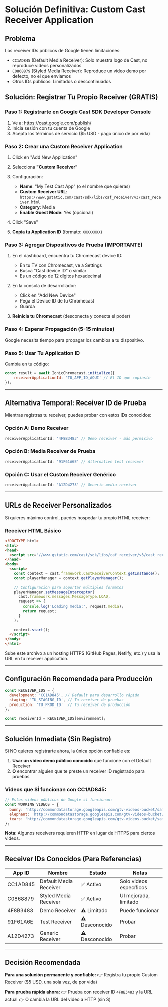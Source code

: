 # Solución Definitiva: Custom Cast Receiver Application

## Problema

Los receiver IDs públicos de Google tienen limitaciones:
- `CC1AD845` (Default Media Receiver): Solo muestra logo de Cast, no reproduce videos personalizados
- `C0868879` (Styled Media Receiver): Reproduce un video demo por defecto, no el que enviamos
- Otros IDs públicos: Limitados o descontinuados

## Solución: Registrar Tu Propio Receiver (GRATIS)

### Paso 1: Registrarte en Google Cast SDK Developer Console

1. Ve a: https://cast.google.com/publish/
2. Inicia sesión con tu cuenta de Google
3. Acepta los términos de servicio ($5 USD - pago único de por vida)

### Paso 2: Crear una Custom Receiver Application

1. Click en "Add New Application"
2. Selecciona **"Custom Receiver"**
3. Configuración:
   - **Name**: "My Test Cast App" (o el nombre que quieras)
   - **Custom Receiver URL**: `https://www.gstatic.com/cast/sdk/libs/caf_receiver/v3/cast_receiver.html`
   - **Category**: Media
   - **Enable Guest Mode**: Yes (opcional)

4. Click "Save"
5. **Copia tu Application ID** (formato: `XXXXXXXX`)

### Paso 3: Agregar Dispositivos de Prueba (IMPORTANTE)

1. En el dashboard, encuentra tu Chromecast device ID:
   - En tu TV con Chromecast, ve a Settings
   - Busca "Cast device ID" o similar
   - Es un código de 12 dígitos hexadecimal

2. En la consola de desarrollador:
   - Click en "Add New Device"
   - Pega el Device ID de tu Chromecast
   - Guarda

3. **Reinicia tu Chromecast** (desconecta y conecta el poder)

### Paso 4: Esperar Propagación (5-15 minutos)

Google necesita tiempo para propagar los cambios a tu dispositivo.

### Paso 5: Usar Tu Application ID

Cambia en tu código:
```javascript
const result = await IonicChromecast.initialize({
    receiverApplicationId: 'TU_APP_ID_AQUI' // El ID que copiaste
});
```

---

## Alternativa Temporal: Receiver ID de Prueba

Mientras registras tu receiver, puedes probar con estos IDs conocidos:

### Opción A: Demo Receiver
```javascript
receiverApplicationId: '4F8B3483' // Demo receiver - más permisivo
```

### Opción B: Media Receiver de Prueba
```javascript
receiverApplicationId: '91F61A6E' // Alternative test receiver
```

### Opción C: Usar el Custom Receiver Genérico
```javascript
receiverApplicationId: 'A12D4273' // Generic media receiver
```

---

## URLs de Receiver Personalizados

Si quieres máximo control, puedes hospedar tu propio HTML receiver:

### Receiver HTML Básico

```html
<!DOCTYPE html>
<html>
<head>
  <script src="//www.gstatic.com/cast/sdk/libs/caf_receiver/v3/cast_receiver_framework.js"></script>
</head>
<body>
  <script>
    const context = cast.framework.CastReceiverContext.getInstance();
    const playerManager = context.getPlayerManager();
    
    // Configuración para soportar múltiples formatos
    playerManager.setMessageInterceptor(
      cast.framework.messages.MessageType.LOAD,
      request => {
        console.log('Loading media:', request.media);
        return request;
      }
    );
    
    context.start();
  </script>
</body>
</html>
```

Sube este archivo a un hosting HTTPS (GitHub Pages, Netlify, etc.) y usa la URL en tu receiver application.

---

## Configuración Recomendada para Producción

```javascript
const RECEIVER_IDS = {
  development: 'CC1AD845', // Default para desarrollo rápido
  staging: 'TU_STAGING_ID', // Tu receiver de pruebas
  production: 'TU_PROD_ID'  // Tu receiver de producción
};

const receiverId = RECEIVER_IDS[environment];
```

---

## Solución Inmediata (Sin Registro)

Si NO quieres registrarte ahora, la única opción confiable es:

1. **Usar un video demo público conocido** que funcione con el Default Receiver
2. **O** encontrar alguien que te preste un receiver ID registrado para pruebas

### Videos que SÍ funcionan con CC1AD845:

```javascript
// Estos videos públicos de Google sí funcionan:
const WORKING_VIDEOS = {
  bunny: 'http://commondatastorage.googleapis.com/gtv-videos-bucket/sample/BigBuckBunny.mp4',
  elephant: 'http://commondatastorage.googleapis.com/gtv-videos-bucket/sample/ElephantsDream.mp4',
  tears: 'http://commondatastorage.googleapis.com/gtv-videos-bucket/sample/TearsOfSteel.mp4'
};
```

**Nota**: Algunos receivers requieren HTTP en lugar de HTTPS para ciertos videos.

---

## Receiver IDs Conocidos (Para Referencias)

| App ID | Nombre | Estado | Notas |
|--------|--------|--------|-------|
| CC1AD845 | Default Media Receiver | ✅ Activo | Solo videos específicos |
| C0868879 | Styled Media Receiver | ✅ Activo | UI mejorada, limitado |
| 4F8B3483 | Demo Receiver | ⚠️ Limitado | Puede funcionar |
| 91F61A6E | Test Receiver | ⚠️ Desconocido | Probar |
| A12D4273 | Generic Receiver | ⚠️ Desconocido | Probar |

---

## Decisión Recomendada

**Para una solución permanente y confiable:**
👉 Registra tu propio Custom Receiver ($5 USD, una sola vez, de por vida)

**Para prueba rápida ahora:**
👉 Prueba con receiver ID `4F8B3483` y la URL actual
👉 O cambia la URL del video a HTTP (sin S)

